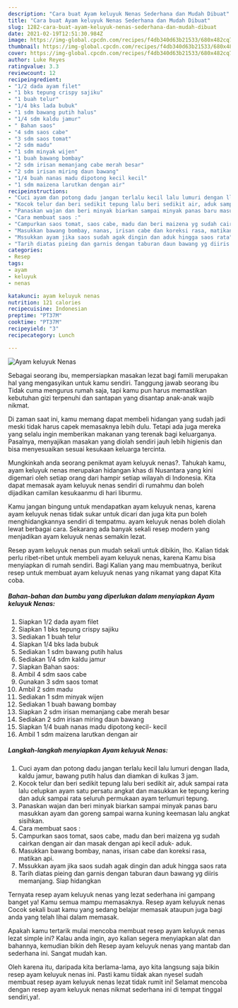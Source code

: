 ```yaml
---
description: "Cara buat Ayam keluyuk Nenas Sederhana dan Mudah Dibuat"
title: "Cara buat Ayam keluyuk Nenas Sederhana dan Mudah Dibuat"
slug: 1282-cara-buat-ayam-keluyuk-nenas-sederhana-dan-mudah-dibuat
date: 2021-02-19T12:51:30.984Z
image: https://img-global.cpcdn.com/recipes/f4db340d63b21533/680x482cq70/ayam-keluyuk-nenas-foto-resep-utama.jpg
thumbnail: https://img-global.cpcdn.com/recipes/f4db340d63b21533/680x482cq70/ayam-keluyuk-nenas-foto-resep-utama.jpg
cover: https://img-global.cpcdn.com/recipes/f4db340d63b21533/680x482cq70/ayam-keluyuk-nenas-foto-resep-utama.jpg
author: Luke Reyes
ratingvalue: 3.3
reviewcount: 12
recipeingredient:
- "1/2 dada ayam filet"
- "1 bks tepung crispy sajiku"
- "1 buah telur"
- "1/4 bks lada bubuk"
- "1 sdm bawang putih halus"
- "1/4 sdm kaldu jamur"
- " Bahan saos"
- "4 sdm saos cabe"
- "3 sdm saos tomat"
- "2 sdm madu"
- "1 sdm minyak wijen"
- "1 buah bawang bombay"
- "2 sdm irisan memanjang cabe merah besar"
- "2 sdm irisan miring daun bawang"
- "1/4 buah nanas madu dipotong kecil kecil"
- "1 sdm maizena larutkan dengan air"
recipeinstructions:
- "Cuci ayam dan potong dadu jangan terlalu kecil lalu lumuri dengan llada, kaldu jamur, bawang putih halus dan diamkan di kulkas 3 jam."
- "Kocok telur dan beri sedikit tepung lalu beri sedikit air, aduk sampai rata lalu celupkan ayam satu persatu angkat dan masukkan ke tepung kering dan aduk sampai rata seluruh permukaan ayam terlumuri tepung."
- "Panaskan wajan dan beri minyak biarkan sampai minyak panas baru masukkan ayam dan goreng sampai warna kuning keemasan lalu angkat sisihkan."
- "Cara membuat saos :"
- "Campurkan saos tomat, saos cabe, madu dan beri maizena yg sudah cairkan dengan air dan masak dengan api kecil aduk- aduk."
- "Masukkan bawang bombay, nanas, irisan cabe dan koreksi rasa, matikan api."
- "Mssukkan ayam jika saos sudah agak dingin dan aduk hingga saos rata"
- "Tarih diatas pieing dan garnis dengan taburan daun bawang yg diiris memanjang. Siap hidangkan"
categories:
- Resep
tags:
- ayam
- keluyuk
- nenas

katakunci: ayam keluyuk nenas 
nutrition: 121 calories
recipecuisine: Indonesian
preptime: "PT37M"
cooktime: "PT37M"
recipeyield: "3"
recipecategory: Lunch

---
```



![Ayam keluyuk Nenas](https://img-global.cpcdn.com/recipes/f4db340d63b21533/680x482cq70/ayam-keluyuk-nenas-foto-resep-utama.jpg)

Sebagai seorang ibu, mempersiapkan masakan lezat bagi famili merupakan hal yang mengasyikan untuk kamu sendiri. Tanggung jawab seorang ibu Tidak cuma mengurus rumah saja, tapi kamu pun harus memastikan kebutuhan gizi terpenuhi dan santapan yang disantap anak-anak wajib nikmat.

Di zaman  saat ini, kamu memang dapat membeli hidangan yang sudah jadi meski tidak harus capek memasaknya lebih dulu. Tetapi ada juga mereka yang selalu ingin memberikan makanan yang terenak bagi keluarganya. Pasalnya, menyajikan masakan yang diolah sendiri jauh lebih higienis dan bisa menyesuaikan sesuai kesukaan keluarga tercinta. 



Mungkinkah anda seorang penikmat ayam keluyuk nenas?. Tahukah kamu, ayam keluyuk nenas merupakan hidangan khas di Nusantara yang kini digemari oleh setiap orang dari hampir setiap wilayah di Indonesia. Kita dapat memasak ayam keluyuk nenas sendiri di rumahmu dan boleh dijadikan camilan kesukaanmu di hari liburmu.

Kamu jangan bingung untuk mendapatkan ayam keluyuk nenas, karena ayam keluyuk nenas tidak sukar untuk dicari dan juga kita pun boleh menghidangkannya sendiri di tempatmu. ayam keluyuk nenas boleh diolah lewat berbagai cara. Sekarang ada banyak sekali resep modern yang menjadikan ayam keluyuk nenas semakin lezat.

Resep ayam keluyuk nenas pun mudah sekali untuk dibikin, lho. Kalian tidak perlu ribet-ribet untuk membeli ayam keluyuk nenas, karena Kamu bisa menyiapkan di rumah sendiri. Bagi Kalian yang mau membuatnya, berikut resep untuk membuat ayam keluyuk nenas yang nikamat yang dapat Kita coba.

<!--inarticleads1-->

##### Bahan-bahan dan bumbu yang diperlukan dalam menyiapkan Ayam keluyuk Nenas:

1. Siapkan 1/2 dada ayam filet
1. Siapkan 1 bks tepung crispy sajiku
1. Sediakan 1 buah telur
1. Siapkan 1/4 bks lada bubuk
1. Sediakan 1 sdm bawang putih halus
1. Sediakan 1/4 sdm kaldu jamur
1. Siapkan  Bahan saos:
1. Ambil 4 sdm saos cabe
1. Gunakan 3 sdm saos tomat
1. Ambil 2 sdm madu
1. Sediakan 1 sdm minyak wijen
1. Sediakan 1 buah bawang bombay
1. Siapkan 2 sdm irisan memanjang cabe merah besar
1. Sediakan 2 sdm irisan miring daun bawang
1. Siapkan 1/4 buah nanas madu dipotong kecil- kecil
1. Ambil 1 sdm maizena larutkan dengan air




<!--inarticleads2-->

##### Langkah-langkah menyiapkan Ayam keluyuk Nenas:

1. Cuci ayam dan potong dadu jangan terlalu kecil lalu lumuri dengan llada, kaldu jamur, bawang putih halus dan diamkan di kulkas 3 jam.
1. Kocok telur dan beri sedikit tepung lalu beri sedikit air, aduk sampai rata lalu celupkan ayam satu persatu angkat dan masukkan ke tepung kering dan aduk sampai rata seluruh permukaan ayam terlumuri tepung.
1. Panaskan wajan dan beri minyak biarkan sampai minyak panas baru masukkan ayam dan goreng sampai warna kuning keemasan lalu angkat sisihkan.
1. Cara membuat saos :
1. Campurkan saos tomat, saos cabe, madu dan beri maizena yg sudah cairkan dengan air dan masak dengan api kecil aduk- aduk.
1. Masukkan bawang bombay, nanas, irisan cabe dan koreksi rasa, matikan api.
1. Mssukkan ayam jika saos sudah agak dingin dan aduk hingga saos rata
1. Tarih diatas pieing dan garnis dengan taburan daun bawang yg diiris memanjang. Siap hidangkan




Ternyata resep ayam keluyuk nenas yang lezat sederhana ini gampang banget ya! Kamu semua mampu memasaknya. Resep ayam keluyuk nenas Cocok sekali buat kamu yang sedang belajar memasak ataupun juga bagi anda yang telah lihai dalam memasak.

Apakah kamu tertarik mulai mencoba membuat resep ayam keluyuk nenas lezat simple ini? Kalau anda ingin, ayo kalian segera menyiapkan alat dan bahannya, kemudian bikin deh Resep ayam keluyuk nenas yang mantab dan sederhana ini. Sangat mudah kan. 

Oleh karena itu, daripada kita berlama-lama, ayo kita langsung saja bikin resep ayam keluyuk nenas ini. Pasti kamu tiidak akan nyesel sudah membuat resep ayam keluyuk nenas lezat tidak rumit ini! Selamat mencoba dengan resep ayam keluyuk nenas nikmat sederhana ini di tempat tinggal sendiri,ya!.

